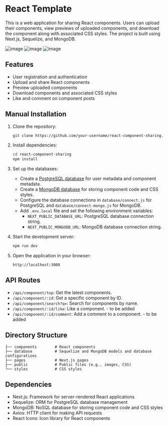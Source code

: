 # React Template

This is a web application for sharing React components. Users can upload their components, view previews of uploaded components, and download the component along with associated CSS styles. The project is built using Next.js, Sequelize, and MongoDB.

![image](https://github.com/sord-dev/react-templates/assets/75338985/74994950-fcc0-4241-b1e2-21aa7cf850fd)
![image](https://github.com/sord-dev/react-templates/assets/75338985/f503e849-255d-429e-8e51-6b85800d4940)
![image](https://github.com/sord-dev/react-templates/assets/75338985/9b6ec855-6bd1-4895-9430-60dfa44d230a)

## Features

- User registration and authentication
- Upload and share React components
- Preview uploaded components
- Download components and associated CSS styles
- Like and comment on component posts

## Manual Installation

1. Clone the repository:

   ```bash
   git clone https://github.com/your-username/react-component-sharing.git
   ```

2. Install dependencies:

   ```bash
   cd react-component-sharing
   npm install
   ```

3. Set up the databases:

   - Create a [PostgreSQL database](https://customer.elephantsql.com/instance/create) for user metadata and component metadata.
   - Create a [MongoDB database](https://www.mongodb.com/cloud/atlas) for storing component code and CSS styles.
   - Configure the database connections in `database/connect.js` for PostgreSQL and `database/connect-mongo.js` for MongoDB.
   - Add `.env.local` file and set the following environment variables:
     - `NEXT_PUBLIC_DATABASE_URL`: PostgreSQL database connection string.
     - `NEXT_PUBLIC_MONGODB_URL`: MongoDB database connection string.

4. Start the development server:

   ```bash
   npm run dev
   ```

5. Open the application in your browser:

   ```
   http://localhost:3000
   ```

## API Routes

- `/api/component/top`: Get the latest components.
- `/api/component/:id`: Get a specific component by ID.
- `/api/component/search?q=`: Search for components by name.
- `/api/component/:id/like`: Like a component. - to be added
- `/api/component/:id/comment`: Add a comment to a component. - to be added

## Directory Structure

```
├── components        # React components
├── database          # Sequelize and MongoDB models and database configurations
├── pages             # Next.js pages
├── public            # Public files (e.g., images, CSS)
└── styles            # CSS styles
```

## Dependencies

- Next.js: Framework for server-rendered React applications
- Sequelize: ORM for PostgreSQL database management
- MongoDB: NoSQL database for storing component code and CSS styles
- Axios: HTTP client for making API requests
- React Icons: Icon library for React components
